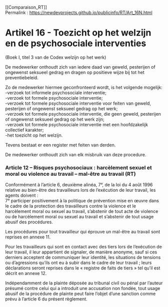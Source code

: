 [[Comparaison_RT]]  
Permalink : https://newdevprojects.github.io/publicinfo/RT/Art_16N.html

# Artikel 16 - Toezicht op het welzijn en de psychosociale interventies

(Boek I, titel 3 van de Codex welzijn op het werk) 

De medewerker onthoudt zich van iedere daad van geweld, pesterijen of ongewenst seksueel gedrag en dragen op positieve wijze bij tot het preventiebeleid. 

Zo de medewerker hiermee geconfronteerd wordt, is het volgende mogelijk:  
-verzoek tot informele psychosociale interventie;  
-verzoek tot formele psychosociale interventie;  
-verzoek tot formele psychosociale interventie voor feiten van geweld, pesterijen of ongewenst seksueel gedrag op het werk;  
-verzoek tot formele psychosociale interventie, die geen geweld, pesterijen of ongewenst seksueel gedrag op het werk zijn;  
-verzoek tot formele psychosociale interventie met een hoofdzakelijk collectief karakter;  
-het toezicht op het welzijn. 

Tevens bestaat er een register met feiten van derden. 

De medewerker onthoudt zich van elk misbruik van deze procedure. 

### Article 12 – Risques psychosociaux : harcèlement sexuel et moral ou violence au travail – mal-être au travail (RT)

Conformément à l’article 6, deuxième alinéa, 7°, de la loi du 4 août 1996 relative au bien-être des travailleurs lors de l’exécution de leur travail, les agents doivent :  
7° participer positivement à la politique de prévention mise en œuvre dans le cadre de la protection des travailleurs contre la violence et le harcèlement moral ou sexuel au travail, s’abstenir de tout acte de violence ou de harcèlement moral ou sexuel au travail et s’abstenir de tout usage abusif des procédures.

Les procédures pour tout travailleur qui éprouve un mal-être au travail sont reprises en annexe 11.  

Pour les travailleurs qui sont en contact avec des tiers lors de l’exécution de leur travail, il leur appartient de signaler, de manière anonyme, sauf si ces derniers acceptent de communiquer leur identité, les situations de tensions ou d’agressions qu’ils ont eu à subir dans le cadre de leur travail ; leurs déclarations seront reprises dans le « registre de faits de tiers » tel qu’il est décrit en annexe 12.

Indépendamment de la plainte déposée au tribunal civil ou pénal par l’auteur présumé contre celui qui a introduit une accusation non fondée, tout usage abusif de la procédure de plainte peut faire l’objet d’une sanction comme prévu à l’article 6 du présent règlement.

